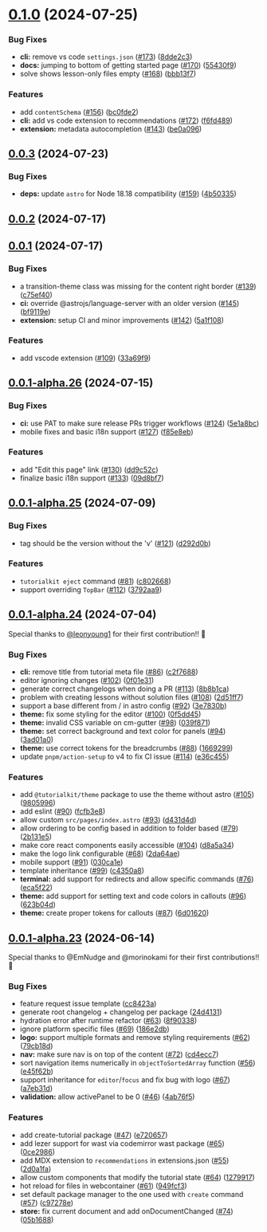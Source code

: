 # [0.1.0](https://github.com/stackblitz/tutorialkit/compare/0.0.3...0.1.0) (2024-07-25)


### Bug Fixes

* **cli:** remove vs code `settings.json` ([#173](https://github.com/stackblitz/tutorialkit/issues/173)) ([8dde2c3](https://github.com/stackblitz/tutorialkit/commit/8dde2c3248fe897921c1e928f5084c426270ede2))
* **docs:** jumping to bottom of getting started page ([#170](https://github.com/stackblitz/tutorialkit/issues/170)) ([55430f9](https://github.com/stackblitz/tutorialkit/commit/55430f9006427e9435e9ce7d1be62315c6575e2b))
* solve shows lesson-only files empty ([#168](https://github.com/stackblitz/tutorialkit/issues/168)) ([bbb13f7](https://github.com/stackblitz/tutorialkit/commit/bbb13f7251a5259a3f7b4fc8300d0b308828bd73))


### Features

* add `contentSchema` ([#156](https://github.com/stackblitz/tutorialkit/issues/156)) ([bc0fde2](https://github.com/stackblitz/tutorialkit/commit/bc0fde26025465f5ab1fa71613d92293f0dafa89))
* **cli:** add vs code extension to recommendations ([#172](https://github.com/stackblitz/tutorialkit/issues/172)) ([f6fd489](https://github.com/stackblitz/tutorialkit/commit/f6fd48986c4760447c11743174c3448b9b733c4f))
* **extension:** metadata autocompletion ([#143](https://github.com/stackblitz/tutorialkit/issues/143)) ([be0a096](https://github.com/stackblitz/tutorialkit/commit/be0a0965bbd7b553bc6b5b1f4019e22ee0651d30))



## [0.0.3](https://github.com/stackblitz/tutorialkit/compare/0.0.2...0.0.3) (2024-07-23)


### Bug Fixes

* **deps:** update `astro` for Node 18.18 compatibility ([#159](https://github.com/stackblitz/tutorialkit/issues/159)) ([4b50335](https://github.com/stackblitz/tutorialkit/commit/4b50335d284fd22d38d9dab2c0f85e219533a9e5))



## [0.0.2](https://github.com/stackblitz/tutorialkit/compare/0.0.1...0.0.2) (2024-07-17)



## [0.0.1](https://github.com/stackblitz/tutorialkit/compare/0.0.1-alpha.26...0.0.1) (2024-07-17)


### Bug Fixes

* a transition-theme class was missing for the content right border ([#139](https://github.com/stackblitz/tutorialkit/issues/139)) ([c75ef40](https://github.com/stackblitz/tutorialkit/commit/c75ef4089833b8974c2b0877535f1967065ef08a))
* **ci:** override @astrojs/language-server with an older version ([#145](https://github.com/stackblitz/tutorialkit/issues/145)) ([bf9119e](https://github.com/stackblitz/tutorialkit/commit/bf9119ef29913eadd66581a103c3b34d9bf58401))
* **extension:** setup CI and minor improvements ([#142](https://github.com/stackblitz/tutorialkit/issues/142)) ([5a1f108](https://github.com/stackblitz/tutorialkit/commit/5a1f1084d018de789eb563c5959f557658963168))


### Features

* add vscode extension ([#109](https://github.com/stackblitz/tutorialkit/issues/109)) ([33a69f9](https://github.com/stackblitz/tutorialkit/commit/33a69f9de5d163029b78133b129147ff23a6de0b))



## [0.0.1-alpha.26](https://github.com/stackblitz/tutorialkit/compare/0.0.1-alpha.25...0.0.1-alpha.26) (2024-07-15)


### Bug Fixes

* **ci:** use PAT to make sure release PRs trigger workflows ([#124](https://github.com/stackblitz/tutorialkit/issues/124)) ([5e1a8bc](https://github.com/stackblitz/tutorialkit/commit/5e1a8bc4a9a569b27da787cfa5459723321b45f7))
* mobile fixes and basic i18n support ([#127](https://github.com/stackblitz/tutorialkit/issues/127)) ([f85e8eb](https://github.com/stackblitz/tutorialkit/commit/f85e8eb6058473b0ad2e061d39e14d111f3f34fe))


### Features

* add "Edit this page" link ([#130](https://github.com/stackblitz/tutorialkit/issues/130)) ([dd9c52c](https://github.com/stackblitz/tutorialkit/commit/dd9c52c6f1d3c90cc1d993d8c0fec61dadfc5815))
* finalize basic i18n support ([#133](https://github.com/stackblitz/tutorialkit/issues/133)) ([09d8bf7](https://github.com/stackblitz/tutorialkit/commit/09d8bf7bd7673abb5b92b7de569daad1b44b07fd))



## [0.0.1-alpha.25](https://github.com/stackblitz/tutorialkit/compare/0.0.1-alpha.24...0.0.1-alpha.25) (2024-07-09)


### Bug Fixes

* tag should be the version without the 'v' ([#121](https://github.com/stackblitz/tutorialkit/issues/121)) ([d292d0b](https://github.com/stackblitz/tutorialkit/commit/d292d0b01b0f668a098c20d63bf819077574d31e))


### Features

* `tutorialkit eject` command ([#81](https://github.com/stackblitz/tutorialkit/issues/81)) ([c802668](https://github.com/stackblitz/tutorialkit/commit/c802668aa39875052ac917952bee8d491dde1557))
* support overriding `TopBar` ([#112](https://github.com/stackblitz/tutorialkit/issues/112)) ([3792aa9](https://github.com/stackblitz/tutorialkit/commit/3792aa99103ed2461c9b4922838fec7fbcb5dec7))



## [0.0.1-alpha.24](https://github.com/stackblitz/tutorialkit/compare/0.0.1-alpha.23...0.0.1-alpha.24) (2024-07-04)

Special thanks to [@leonyoung1](https://github.com/leonyoung1) for their first contribution!! 🥳

### Bug Fixes

* **cli:** remove title from tutorial meta file ([#86](https://github.com/stackblitz/tutorialkit/issues/86)) ([c2f7688](https://github.com/stackblitz/tutorialkit/commit/c2f7688b27074c6261f025525437bccea9431fd3))
* editor ignoring changes ([#102](https://github.com/stackblitz/tutorialkit/issues/102)) ([0f01e31](https://github.com/stackblitz/tutorialkit/commit/0f01e317d449761fb7da8291119e57bd1d934e79))
* generate correct changelogs when doing a PR ([#113](https://github.com/stackblitz/tutorialkit/issues/113)) ([8b8b1ca](https://github.com/stackblitz/tutorialkit/commit/8b8b1caea8793748d9946e163a184a3ecb958358))
* problem with creating lessons without solution files ([#108](https://github.com/stackblitz/tutorialkit/issues/108)) ([2d51ff7](https://github.com/stackblitz/tutorialkit/commit/2d51ff713688e34cf3e6140ff4ac4df2a574f6a4))
* support a base different from / in astro config ([#92](https://github.com/stackblitz/tutorialkit/issues/92)) ([3e7830b](https://github.com/stackblitz/tutorialkit/commit/3e7830be7ed1fda9598c569eaad9878aa9d10156))
* **theme:** fix some styling for the editor ([#100](https://github.com/stackblitz/tutorialkit/issues/100)) ([0f5dd45](https://github.com/stackblitz/tutorialkit/commit/0f5dd4540cf65535ce3b834846f7dd2029551987))
* **theme:** invalid CSS variable on cm-gutter ([#98](https://github.com/stackblitz/tutorialkit/issues/98)) ([039f871](https://github.com/stackblitz/tutorialkit/commit/039f8714df8401a81472d134786029212c7d0d44))
* **theme:** set correct background and text color for panels ([#94](https://github.com/stackblitz/tutorialkit/issues/94)) ([3ad01a0](https://github.com/stackblitz/tutorialkit/commit/3ad01a0cc1055c1f1ffd7b220785f4be1d8d0669))
* **theme:** use correct tokens for the breadcrumbs ([#88](https://github.com/stackblitz/tutorialkit/issues/88)) ([1669299](https://github.com/stackblitz/tutorialkit/commit/1669299c988b8680dda4360e8f02d64c601ad48d))
* update `pnpm/action-setup` to v4 to fix CI issue ([#114](https://github.com/stackblitz/tutorialkit/issues/114)) ([e36c455](https://github.com/stackblitz/tutorialkit/commit/e36c455a783b5f79c9f321b865eedcd215bcf107))


### Features

* add `@tutorialkit/theme` package to use the theme without astro ([#105](https://github.com/stackblitz/tutorialkit/issues/105)) ([9805996](https://github.com/stackblitz/tutorialkit/commit/9805996a4211a1c8a3e1bfbbd958a27f1957d4d7))
* add eslint ([#90](https://github.com/stackblitz/tutorialkit/issues/90)) ([fcfb3e8](https://github.com/stackblitz/tutorialkit/commit/fcfb3e8109b5be1ef59ac2bfd8efd4db8e635e34))
* allow custom `src/pages/index.astro` ([#93](https://github.com/stackblitz/tutorialkit/issues/93)) ([d431d4d](https://github.com/stackblitz/tutorialkit/commit/d431d4d4908f28184cd7d2f75faffe2c77a3ef4c))
* allow ordering to be config based in addition to folder based ([#79](https://github.com/stackblitz/tutorialkit/issues/79)) ([2b131e5](https://github.com/stackblitz/tutorialkit/commit/2b131e597b94671678c2f2e4625e194eb382dab0))
* make core react components easily accessible ([#104](https://github.com/stackblitz/tutorialkit/issues/104)) ([d8a5a34](https://github.com/stackblitz/tutorialkit/commit/d8a5a341df6c2d23d1d59ede61b4d3ef689af081))
* make the logo link configurable ([#68](https://github.com/stackblitz/tutorialkit/issues/68)) ([2da64ae](https://github.com/stackblitz/tutorialkit/commit/2da64ae811cbb12aeab8fd1fb36bed4845542aa4))
* mobile support ([#91](https://github.com/stackblitz/tutorialkit/issues/91)) ([030ca1e](https://github.com/stackblitz/tutorialkit/commit/030ca1ee688f75f6e59ae25a1b2433823ade384f))
* template inheritance ([#99](https://github.com/stackblitz/tutorialkit/issues/99)) ([c4350a8](https://github.com/stackblitz/tutorialkit/commit/c4350a8032d0d24ac9250be8b81869ddae88a538))
* **terminal:** add support for redirects and allow specific commands ([#76](https://github.com/stackblitz/tutorialkit/issues/76)) ([eca5f22](https://github.com/stackblitz/tutorialkit/commit/eca5f22e3120c4d59349f416322b990d37cb0c15))
* **theme:** add support for setting text and code colors in callouts ([#96](https://github.com/stackblitz/tutorialkit/issues/96)) ([623b04d](https://github.com/stackblitz/tutorialkit/commit/623b04da18e5545a6d29b03a60571b1fb5bc2db1))
* **theme:** create proper tokens for callouts ([#87](https://github.com/stackblitz/tutorialkit/issues/87)) ([6d01620](https://github.com/stackblitz/tutorialkit/commit/6d01620f65c2386d98864246f8fe87e53c76c78f))



## [0.0.1-alpha.23](https://github.com/stackblitz/tutorialkit/compare/0.0.1-alpha.22...0.0.1-alpha.23) (2024-06-14)

Special thanks to @EmNudge and @morinokami for their first contributions!! 🥳

### Bug Fixes

* feature request issue template ([cc8423a](https://github.com/stackblitz/tutorialkit/commit/cc8423abe2c613f82d73179ca82f39e4ac0929c9))
* generate root changelog + changelog per package ([24d4131](https://github.com/stackblitz/tutorialkit/commit/24d4131ff5ffca9fde614cb3dd7682d6eca60433))
* hydration error after runtime refactor ([#63](https://github.com/stackblitz/tutorialkit/issues/63)) ([8f90338](https://github.com/stackblitz/tutorialkit/commit/8f9033816cd122be49ade2b85e0040469ed9fb1c))
* ignore platform specific files ([#69](https://github.com/stackblitz/tutorialkit/issues/69)) ([186e2db](https://github.com/stackblitz/tutorialkit/commit/186e2dba86b529fcc5816861e689edf128f520e2))
* **logo:** support multiple formats and remove styling requirements ([#62](https://github.com/stackblitz/tutorialkit/issues/62)) ([79cb18d](https://github.com/stackblitz/tutorialkit/commit/79cb18dca4e6b80a1f12ec96e1e627678f7b377d))
* **nav:** make sure nav is on top of the content ([#72](https://github.com/stackblitz/tutorialkit/issues/72)) ([cd4ecc7](https://github.com/stackblitz/tutorialkit/commit/cd4ecc756dde3d2d74326154c7ba700c967f8b97))
* sort navigation items numerically in `objectToSortedArray` function ([#56](https://github.com/stackblitz/tutorialkit/issues/56)) ([e45f62b](https://github.com/stackblitz/tutorialkit/commit/e45f62b68952228dd1facd55c2db5bd9f5247e42))
* support inheritance for `editor`/`focus` and fix bug with logo ([#67](https://github.com/stackblitz/tutorialkit/issues/67)) ([a7eb31d](https://github.com/stackblitz/tutorialkit/commit/a7eb31dcaa039292870a78fae979efd6c0ece134))
* **validation:** allow activePanel to be 0 ([#46](https://github.com/stackblitz/tutorialkit/issues/46)) ([4ab76f5](https://github.com/stackblitz/tutorialkit/commit/4ab76f54e94dd7d47400ae558257f23763919ea9))


### Features

* add create-tutorial package ([#47](https://github.com/stackblitz/tutorialkit/issues/47)) ([e720657](https://github.com/stackblitz/tutorialkit/commit/e7206578ac29212cab211f988ea2c8f7dcbe00d1))
* add lezer support for wast via codemirror wast package ([#65](https://github.com/stackblitz/tutorialkit/issues/65)) ([0ce2986](https://github.com/stackblitz/tutorialkit/commit/0ce2986077a5c8384a7f118bab9d8820ff707c72))
* add MDX extension to `recommendations` in extensions.json ([#55](https://github.com/stackblitz/tutorialkit/issues/55)) ([2d0a1fa](https://github.com/stackblitz/tutorialkit/commit/2d0a1fafab4d65236e196fe101e26535a24b3105))
* allow custom components that modify the tutorial state ([#64](https://github.com/stackblitz/tutorialkit/issues/64)) ([1279917](https://github.com/stackblitz/tutorialkit/commit/1279917be042580033f23605e92f903ecd186e19))
* hot reload for files in webcontainer ([#61](https://github.com/stackblitz/tutorialkit/issues/61)) ([949fcf3](https://github.com/stackblitz/tutorialkit/commit/949fcf3438e3bf17902d753089372fbc03911136))
* set default package manager to the one used with `create` command ([#57](https://github.com/stackblitz/tutorialkit/issues/57)) ([c97278e](https://github.com/stackblitz/tutorialkit/commit/c97278e94292a2f4cfd76a75cb31e540b5c0d230))
* **store:** fix current document and add onDocumentChanged ([#74](https://github.com/stackblitz/tutorialkit/issues/74)) ([05b1688](https://github.com/stackblitz/tutorialkit/commit/05b1688718ab6e8d7d55c09e892c7f1faef9116e))



